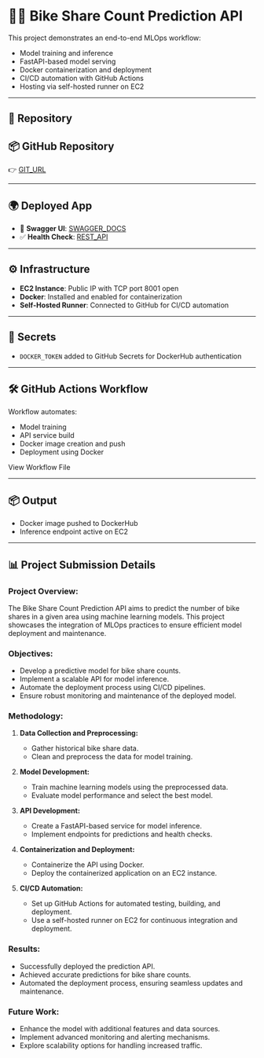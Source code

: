 # 🚴‍♀️ Bike Share Count Prediction API

This project demonstrates an end-to-end MLOps workflow:
- Model training and inference
- FastAPI-based model serving
- Docker containerization and deployment
- CI/CD automation with GitHub Actions
- Hosting via self-hosted runner on EC2

---

## 🔗 Repository

## 📦 GitHub Repository

👉 [GIT_URL](https://github.com/sudhirsinha-github/iisc-mp-quiz/)

---

## 🌍 Deployed App

- 🔗 **Swagger UI**: [SWAGGER_DOCS](http://13.60.44.17:8001/docs)  
- ✅ **Health Check**: [REST_API](http://13.60.44.17:8001/api/v1/health)


---

## ⚙️ Infrastructure

- **EC2 Instance**: Public IP with TCP port 8001 open
- **Docker**: Installed and enabled for containerization
- **Self-Hosted Runner**: Connected to GitHub for CI/CD automation

---

## 🔐 Secrets

- `DOCKER_TOKEN` added to GitHub Secrets for DockerHub authentication

---

## 🛠 GitHub Actions Workflow

Workflow automates:
- Model training
- API service build
- Docker image creation and push
- Deployment using Docker

View Workflow File

---

## 📦 Output

- Docker image pushed to DockerHub
- Inference endpoint active on EC2

---

## 📊 Project Submission Details

### **Project Overview:**
The Bike Share Count Prediction API aims to predict the number of bike shares in a given area using machine learning models. This project showcases the integration of MLOps practices to ensure efficient model deployment and maintenance.

### **Objectives:**
- Develop a predictive model for bike share counts.
- Implement a scalable API for model inference.
- Automate the deployment process using CI/CD pipelines.
- Ensure robust monitoring and maintenance of the deployed model.

### **Methodology:**
1. **Data Collection and Preprocessing:**
   - Gather historical bike share data.
   - Clean and preprocess the data for model training.

2. **Model Development:**
   - Train machine learning models using the preprocessed data.
   - Evaluate model performance and select the best model.

3. **API Development:**
   - Create a FastAPI-based service for model inference.
   - Implement endpoints for predictions and health checks.

4. **Containerization and Deployment:**
   - Containerize the API using Docker.
   - Deploy the containerized application on an EC2 instance.

5. **CI/CD Automation:**
   - Set up GitHub Actions for automated testing, building, and deployment.
   - Use a self-hosted runner on EC2 for continuous integration and deployment.

### **Results:**
- Successfully deployed the prediction API.
- Achieved accurate predictions for bike share counts.
- Automated the deployment process, ensuring seamless updates and maintenance.

### **Future Work:**
- Enhance the model with additional features and data sources.
- Implement advanced monitoring and alerting mechanisms.
- Explore scalability options for handling increased traffic.

